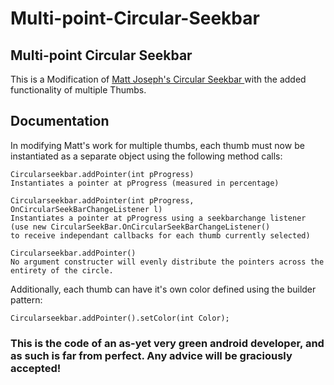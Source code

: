 # Multi-point-Circular-Seekbar


<h2>Multi-point Circular Seekbar</h2>

This is a Modification of <a href = "https://github.com/devadvance/circularseekbar"> Matt Joseph's Circular Seekbar </a>
with the added functionality of multiple Thumbs.

<h2> Documentation </h2>
In modifying Matt's work for multiple thumbs, each thumb must now be instantiated as a separate object using the following method calls:

    Circularseekbar.addPointer(int pProgress)
    Instantiates a pointer at pProgress (measured in percentage)

    Circularseekbar.addPointer(int pProgress, OnCircularSeekBarChangeListener l)
    Instantiates a pointer at pProgress using a seekbarchange listener (use new CircularSeekBar.OnCircularSeekBarChangeListener()
    to receive independant callbacks for each thumb currently selected)

    Circularseekbar.addPointer()
    No argument constructer will evenly distribute the pointers across the entirety of the circle.

Additionally, each thumb can have it's own color defined using the builder pattern:

    Circularseekbar.addPointer().setColor(int Color);

<h3>This is the code of an as-yet very green android developer, and as such is far from perfect. Any advice will be graciously accepted!</h3>


